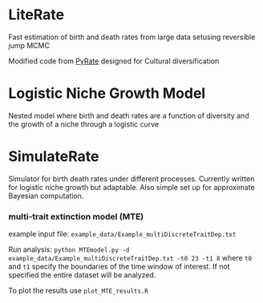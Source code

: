 # LiteRate
Fast estimation of birth and death rates from large data setusing reversible jump MCMC

Modified code from [PyRate](https://github.com/dsilvestro/PyRate) designed for Cultural diversification

# Logistic Niche Growth Model

Nested model where birth and death rates are a function of diversity and the growth of a niche through a logistic curve

# SimulateRate

Simulator for birth death rates under different processes. Currently written for logistic niche growth but adaptable. Also simple set up for approximate Bayesian computation.

### multi-trait extinction model (MTE)
example input file: `example_data/Example_multiDiscreteTraitDep.txt`

Run analysis:
`python MTEmodel.py -d example_data/Example_multiDiscreteTraitDep.txt -t0 23 -t1 8`
where `t0` and `t1` specify the boundaries of the time window of interest. If not specified the entire dataset will be analyzed.

To plot the results use `plot_MTE_results.R`
